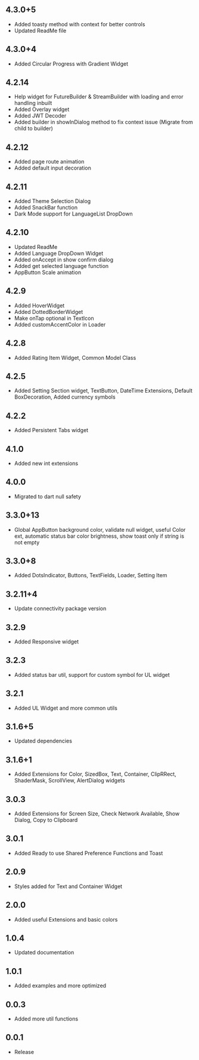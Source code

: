 ## 4.3.0+5
- Added toasty method with context for better controls
- Updated ReadMe file
## 4.3.0+4
- Added Circular Progress with Gradient Widget
## 4.2.14
- Help widget for FutureBuilder & StreamBuilder with loading and error handling inbuilt
- Added Overlay widget
- Added JWT Decoder
- Added builder in showInDialog method to fix context issue (Migrate from child to builder)
## 4.2.12
- Added page route animation
- Added default input decoration
## 4.2.11
- Added Theme Selection Dialog
- Added SnackBar function
- Dark Mode support for LanguageList DropDown
## 4.2.10
- Updated ReadMe
- Added Language DropDown Widget
- Added onAccept in show confirm dialog
- Added get selected language function
- AppButton Scale animation
## 4.2.9
- Added HoverWidget
- Added DottedBorderWidget
- Make onTap optional in TextIcon
- Added customAccentColor in Loader
## 4.2.8
- Added Rating Item Widget, Common Model Class
## 4.2.5
- Added Setting Section widget, TextButton, DateTime Extensions, Default BoxDecoration, Added currency symbols
## 4.2.2
- Added Persistent Tabs widget
## 4.1.0
- Added new int extensions
## 4.0.0
- Migrated to dart null safety
## 3.3.0+13
- Global AppButton background color, validate null widget, useful Color ext, automatic status bar color brightness, show toast only if string is not empty
## 3.3.0+8
- Added DotsIndicator, Buttons, TextFields, Loader, Setting Item
## 3.2.11+4
- Update connectivity package version
## 3.2.9
- Added Responsive widget
## 3.2.3
- Added status bar util, support for custom symbol for UL widget
## 3.2.1
- Added UL Widget and more common utils
## 3.1.6+5
- Updated dependencies
## 3.1.6+1
- Added Extensions for Color, SizedBox, Text, Container, ClipRRect, ShaderMask, ScrollView, AlertDialog widgets
## 3.0.3
- Added Extensions for Screen Size, Check Network Available, Show Dialog, Copy to Clipboard
## 3.0.1
- Added Ready to use Shared Preference Functions and Toast
## 2.0.9
- Styles added for Text and Container Widget
## 2.0.0
- Added useful Extensions and basic colors
## 1.0.4
- Updated documentation
## 1.0.1
- Added examples and more optimized
## 0.0.3
- Added more util functions
## 0.0.1
- Release